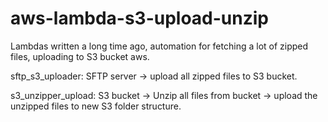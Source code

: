 # aws-lambda-s3-upload-unzip

Lambdas written a long time ago, automation for fetching a lot of zipped files, uploading to S3 bucket aws.

sftp_s3_uploader: SFTP server -> upload all zipped files to S3 bucket.

s3_unzipper_upload: S3 bucket -> Unzip all files from bucket -> upload the unzipped files to new S3 folder structure.
